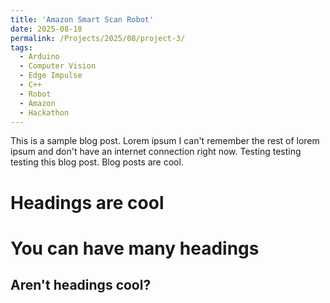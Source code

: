 ```yaml
---
title: 'Amazon Smart Scan Robot'
date: 2025-08-18
permalink: /Projects/2025/08/project-3/
tags:
  - Arduino
  - Computer Vision
  - Edge Impulse
  - C++
  - Robot
  - Amazon
  - Hackathon
---
```


This is a sample blog post. Lorem ipsum I can't remember the rest of lorem ipsum and don't have an internet connection right now. Testing testing testing this blog post. Blog posts are cool.

Headings are cool
======

You can have many headings
======

Aren't headings cool?
------
